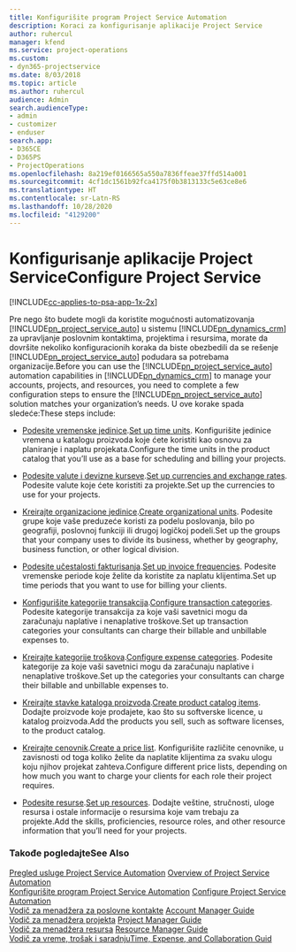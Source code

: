 ```yaml
---
title: Konfigurišite program Project Service Automation
description: Koraci za konfigurisanje aplikacije Project Service
author: ruhercul
manager: kfend
ms.service: project-operations
ms.custom:
- dyn365-projectservice
ms.date: 8/03/2018
ms.topic: article
ms.author: ruhercul
audience: Admin
search.audienceType:
- admin
- customizer
- enduser
search.app:
- D365CE
- D365PS
- ProjectOperations
ms.openlocfilehash: 8a219ef0166565a550a7836ffeae37ffd514a001
ms.sourcegitcommit: 4cf1dc1561b92fca4175f0b3813133c5e63ce8e6
ms.translationtype: HT
ms.contentlocale: sr-Latn-RS
ms.lasthandoff: 10/28/2020
ms.locfileid: "4129200"
---
```

# <a name="configure-project-service"></a><span data-ttu-id="44297-103">Konfigurisanje aplikacije Project Service</span><span class="sxs-lookup"><span data-stu-id="44297-103">Configure Project Service</span></span>

[!INCLUDE[cc-applies-to-psa-app-1x-2x](../includes/cc-applies-to-psa-app-1x-2x.md)]

<span data-ttu-id="44297-104">Pre nego što budete mogli da koristite mogućnosti automatizovanja [!INCLUDE[pn_project_service_auto](../includes/pn-project-service-auto.md)] u sistemu [!INCLUDE[pn_dynamics_crm](../includes/pn-dynamics-crm.md)] za upravljanje poslovnim kontaktima, projektima i resursima, morate da dovršite nekoliko konfiguracionih koraka da biste obezbedili da se rešenje [!INCLUDE[pn_project_service_auto](../includes/pn-project-service-auto.md)] podudara sa potrebama organizacije.</span><span class="sxs-lookup"><span data-stu-id="44297-104">Before you can use the [!INCLUDE[pn_project_service_auto](../includes/pn-project-service-auto.md)] automation capabilities in [!INCLUDE[pn_dynamics_crm](../includes/pn-dynamics-crm.md)] to manage your accounts, projects, and resources, you need to complete a few configuration steps to ensure the [!INCLUDE[pn_project_service_auto](../includes/pn-project-service-auto.md)] solution matches your organization’s needs.</span></span> <span data-ttu-id="44297-105">U ove korake spada sledeće:</span><span class="sxs-lookup"><span data-stu-id="44297-105">These steps include:</span></span>  
  
-   <span data-ttu-id="44297-106">[Podesite vremenske jedinice](../psa/set-up-time-units.md).</span><span class="sxs-lookup"><span data-stu-id="44297-106">[Set up time units](../psa/set-up-time-units.md).</span></span> <span data-ttu-id="44297-107">Konfigurišite jedinice vremena u katalogu proizvoda koje ćete koristiti kao osnovu za planiranje i naplatu projekata.</span><span class="sxs-lookup"><span data-stu-id="44297-107">Configure the time units in the product catalog that you’ll use as a base for scheduling and billing your projects.</span></span>  
  
-   <span data-ttu-id="44297-108">[Podesite valute i devizne kurseve](../psa/set-up-currencies-exchange-rates.md).</span><span class="sxs-lookup"><span data-stu-id="44297-108">[Set up currencies and exchange rates](../psa/set-up-currencies-exchange-rates.md).</span></span> <span data-ttu-id="44297-109">Podesite valute koje ćete koristiti za projekte.</span><span class="sxs-lookup"><span data-stu-id="44297-109">Set up the currencies to use for your projects.</span></span>  
  
-   <span data-ttu-id="44297-110">[Kreirajte organizacione jedinice](../psa/create-organizational-units.md).</span><span class="sxs-lookup"><span data-stu-id="44297-110">[Create organizational units](../psa/create-organizational-units.md).</span></span> <span data-ttu-id="44297-111">Podesite grupe koje vaše preduzeće koristi za podelu poslovanja, bilo po geografiji, poslovnoj funkciji ili drugoj logičkoj podeli.</span><span class="sxs-lookup"><span data-stu-id="44297-111">Set up the groups that your company uses to divide its business, whether by geography, business function, or other logical division.</span></span>  
  
-   <span data-ttu-id="44297-112">[Podesite učestalosti fakturisanja](../psa/set-up-invoice-frequencies.md).</span><span class="sxs-lookup"><span data-stu-id="44297-112">[Set up invoice frequencies](../psa/set-up-invoice-frequencies.md).</span></span> <span data-ttu-id="44297-113">Podesite vremenske periode koje želite da koristite za naplatu klijentima.</span><span class="sxs-lookup"><span data-stu-id="44297-113">Set up time periods that you want to use for billing your clients.</span></span>  
  
-   <span data-ttu-id="44297-114">[Konfigurišite kategorije transakcija](../psa/configure-transaction-categories.md).</span><span class="sxs-lookup"><span data-stu-id="44297-114">[Configure transaction categories](../psa/configure-transaction-categories.md).</span></span> <span data-ttu-id="44297-115">Podesite kategorije transakcija za koje vaši savetnici mogu da zaračunaju naplative i nenaplative troškove.</span><span class="sxs-lookup"><span data-stu-id="44297-115">Set up transaction categories your consultants can charge their billable and unbillable expenses to.</span></span>  
  
-   <span data-ttu-id="44297-116">[Kreirajte kategorije troškova](../psa/configure-expense-categories.md).</span><span class="sxs-lookup"><span data-stu-id="44297-116">[Configure expense categories](../psa/configure-expense-categories.md).</span></span> <span data-ttu-id="44297-117">Podesite kategorije za koje vaši savetnici mogu da zaračunaju naplative i nenaplative troškove.</span><span class="sxs-lookup"><span data-stu-id="44297-117">Set up the categories your consultants can charge their billable and unbillable expenses to.</span></span>  
  
-   <span data-ttu-id="44297-118">[Kreirajte stavke kataloga proizvoda](../psa/create-product-catalog-items.md).</span><span class="sxs-lookup"><span data-stu-id="44297-118">[Create product catalog items](../psa/create-product-catalog-items.md).</span></span> <span data-ttu-id="44297-119">Dodajte proizvode koje prodajete, kao što su softverske licence, u katalog proizvoda.</span><span class="sxs-lookup"><span data-stu-id="44297-119">Add the products you sell, such as software licenses, to the product catalog.</span></span>  
  
-   <span data-ttu-id="44297-120">[Kreirajte cenovnik](../psa/create-price-list.md).</span><span class="sxs-lookup"><span data-stu-id="44297-120">[Create a price list](../psa/create-price-list.md).</span></span> <span data-ttu-id="44297-121">Konfigurišite različite cenovnike, u zavisnosti od toga koliko želite da naplatite klijentima za svaku ulogu koju njihov projekat zahteva.</span><span class="sxs-lookup"><span data-stu-id="44297-121">Configure different price lists, depending on how much you want to charge your clients for each role their project requires.</span></span>  
  
-   <span data-ttu-id="44297-122">[Podesite resurse](../psa/set-up-resources.md).</span><span class="sxs-lookup"><span data-stu-id="44297-122">[Set up resources](../psa/set-up-resources.md).</span></span> <span data-ttu-id="44297-123">Dodajte veštine, stručnosti, uloge resursa i ostale informacije o resursima koje vam trebaju za projekte.</span><span class="sxs-lookup"><span data-stu-id="44297-123">Add the skills, proficiencies, resource roles, and other resource information that you’ll need for your projects.</span></span>  
  
### <a name="see-also"></a><span data-ttu-id="44297-124">Takođe pogledajte</span><span class="sxs-lookup"><span data-stu-id="44297-124">See Also</span></span>  
 <span data-ttu-id="44297-125">[Pregled usluge Project Service Automation](../psa/overview.md) </span><span class="sxs-lookup"><span data-stu-id="44297-125">[Overview of Project Service Automation](../psa/overview.md) </span></span>  
 <span data-ttu-id="44297-126">[Konfigurišite program Project Service Automation](../psa/configure.md) </span><span class="sxs-lookup"><span data-stu-id="44297-126">[Configure Project Service Automation](../psa/configure.md) </span></span>  
 <span data-ttu-id="44297-127">[Vodič za menadžera za poslovne kontakte](../psa/account-manager-guide.md) </span><span class="sxs-lookup"><span data-stu-id="44297-127">[Account Manager Guide](../psa/account-manager-guide.md) </span></span>  
 <span data-ttu-id="44297-128">[Vodič za menadžera projekta](../psa/project-manager-guide.md) </span><span class="sxs-lookup"><span data-stu-id="44297-128">[Project Manager Guide](../psa/project-manager-guide.md) </span></span>  
 <span data-ttu-id="44297-129">[Vodič za menadžera resursa](../psa/resource-manager-guide.md) </span><span class="sxs-lookup"><span data-stu-id="44297-129">[Resource Manager Guide](../psa/resource-manager-guide.md) </span></span>  
 [<span data-ttu-id="44297-130">Vodič za vreme, trošak i saradnju</span><span class="sxs-lookup"><span data-stu-id="44297-130">Time, Expense, and Collaboration Guid</span></span>](../psa/time-expense-collaboration-guide.md)
